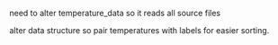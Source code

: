 need to alter temperature_data so it reads all source files

alter data structure so pair temperatures with labels for easier sorting.
